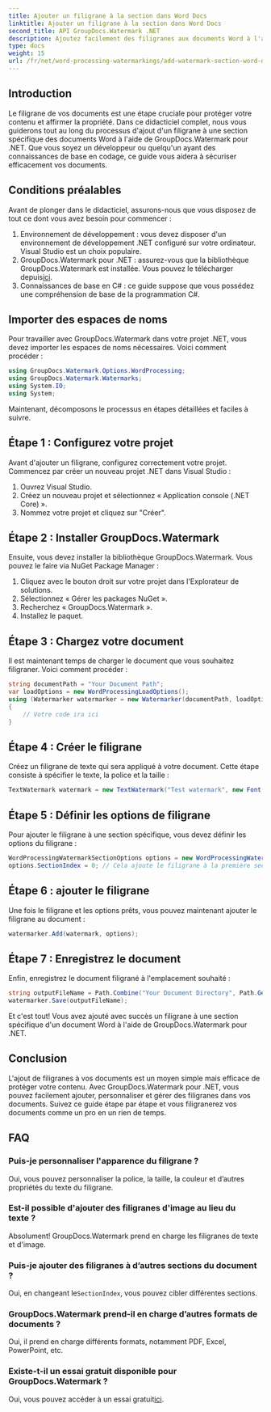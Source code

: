 ```yaml
---
title: Ajouter un filigrane à la section dans Word Docs
linktitle: Ajouter un filigrane à la section dans Word Docs
second_title: API GroupDocs.Watermark .NET
description: Ajoutez facilement des filigranes aux documents Word à l'aide de GroupDocs.Watermark pour .NET. Protégez votre contenu avec ce guide simple.
type: docs
weight: 15
url: /fr/net/word-processing-watermarkings/add-watermark-section-word-docs/
---
```

## Introduction
Le filigrane de vos documents est une étape cruciale pour protéger votre contenu et affirmer la propriété. Dans ce didacticiel complet, nous vous guiderons tout au long du processus d'ajout d'un filigrane à une section spécifique des documents Word à l'aide de GroupDocs.Watermark pour .NET. Que vous soyez un développeur ou quelqu'un ayant des connaissances de base en codage, ce guide vous aidera à sécuriser efficacement vos documents.
## Conditions préalables
Avant de plonger dans le didacticiel, assurons-nous que vous disposez de tout ce dont vous avez besoin pour commencer :
1. Environnement de développement : vous devez disposer d'un environnement de développement .NET configuré sur votre ordinateur. Visual Studio est un choix populaire.
2.  GroupDocs.Watermark pour .NET : assurez-vous que la bibliothèque GroupDocs.Watermark est installée. Vous pouvez le télécharger depuis[ici](https://releases.groupdocs.com/Watermark/net/).
3. Connaissances de base en C# : ce guide suppose que vous possédez une compréhension de base de la programmation C#.
## Importer des espaces de noms
Pour travailler avec GroupDocs.Watermark dans votre projet .NET, vous devez importer les espaces de noms nécessaires. Voici comment procéder :
```csharp
using GroupDocs.Watermark.Options.WordProcessing;
using GroupDocs.Watermark.Watermarks;
using System.IO;
using System;
```
Maintenant, décomposons le processus en étapes détaillées et faciles à suivre.
## Étape 1 : Configurez votre projet
Avant d'ajouter un filigrane, configurez correctement votre projet. Commencez par créer un nouveau projet .NET dans Visual Studio :
1. Ouvrez Visual Studio.
2. Créez un nouveau projet et sélectionnez « Application console (.NET Core) ».
3. Nommez votre projet et cliquez sur "Créer".
## Étape 2 : Installer GroupDocs.Watermark
Ensuite, vous devez installer la bibliothèque GroupDocs.Watermark. Vous pouvez le faire via NuGet Package Manager :
1. Cliquez avec le bouton droit sur votre projet dans l'Explorateur de solutions.
2. Sélectionnez « Gérer les packages NuGet ».
3. Recherchez « GroupDocs.Watermark ».
4. Installez le paquet.
## Étape 3 : Chargez votre document
Il est maintenant temps de charger le document que vous souhaitez filigraner. Voici comment procéder :
```csharp
string documentPath = "Your Document Path";
var loadOptions = new WordProcessingLoadOptions();
using (Watermarker watermarker = new Watermarker(documentPath, loadOptions))
{
    // Votre code ira ici
}
```
## Étape 4 : Créer le filigrane
Créez un filigrane de texte qui sera appliqué à votre document. Cette étape consiste à spécifier le texte, la police et la taille :
```csharp
TextWatermark watermark = new TextWatermark("Test watermark", new Font("Arial", 19));
```
## Étape 5 : Définir les options de filigrane
Pour ajouter le filigrane à une section spécifique, vous devez définir les options du filigrane :
```csharp
WordProcessingWatermarkSectionOptions options = new WordProcessingWatermarkSectionOptions();
options.SectionIndex = 0; // Cela ajoute le filigrane à la première section
```
## Étape 6 : ajouter le filigrane
Une fois le filigrane et les options prêts, vous pouvez maintenant ajouter le filigrane au document :
```csharp
watermarker.Add(watermark, options);
```
## Étape 7 : Enregistrez le document
Enfin, enregistrez le document filigrané à l'emplacement souhaité :
```csharp
string outputFileName = Path.Combine("Your Document Directory", Path.GetFileName(documentPath));
watermarker.Save(outputFileName);
```
Et c'est tout! Vous avez ajouté avec succès un filigrane à une section spécifique d'un document Word à l'aide de GroupDocs.Watermark pour .NET.
## Conclusion
L'ajout de filigranes à vos documents est un moyen simple mais efficace de protéger votre contenu. Avec GroupDocs.Watermark pour .NET, vous pouvez facilement ajouter, personnaliser et gérer des filigranes dans vos documents. Suivez ce guide étape par étape et vous filigranerez vos documents comme un pro en un rien de temps.
## FAQ
### Puis-je personnaliser l'apparence du filigrane ?
Oui, vous pouvez personnaliser la police, la taille, la couleur et d’autres propriétés du texte du filigrane.
### Est-il possible d'ajouter des filigranes d'image au lieu du texte ?
Absolument! GroupDocs.Watermark prend en charge les filigranes de texte et d'image.
### Puis-je ajouter des filigranes à d’autres sections du document ?
 Oui, en changeant le`SectionIndex`, vous pouvez cibler différentes sections.
### GroupDocs.Watermark prend-il en charge d’autres formats de documents ?
Oui, il prend en charge différents formats, notamment PDF, Excel, PowerPoint, etc.
### Existe-t-il un essai gratuit disponible pour GroupDocs.Watermark ?
 Oui, vous pouvez accéder à un essai gratuit[ici](https://releases.groupdocs.com/).